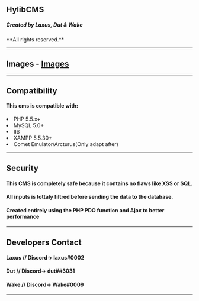 <h2><b>HylibCMS</b></h2>
<h5>Created by Laxus, Dut & Wake</h5>
**All rights reserved.**
<hr>
<h2>Images - <a href="https://imgur.com/a/Un2XEnf" target="_blank">Images</a></h2>
<hr>
<h2>Compatibility</h2>
<h4>This cms is compatible with:</h4>
<li>PHP 5.5.x+</li>
<li>MySQL 5.0+</li>
<li>IIS</li>
<li>XAMPP 5.5.30+</li>
<li>Comet Emulator/Arcturus(Only adapt after)</li>
<hr>
<h2>Security</h2>
<h4>This CMS is completely safe because it contains no flaws like XSS or SQL.</h4>
<h4>All inputs is tottaly filtred before sending the data to the database.</h4>
<h4>Created entirely using the PHP PDO function and Ajax to better performance</h4>
<hr>
<h2>Developers Contact</h2>
<h4>Laxus // Discord-> laxus#0002
</h4>
<h4>Dut // Discord-> dut##3031</h4>
<h4>Wake // Discord-> Wake#0009</h4>
<hr>

